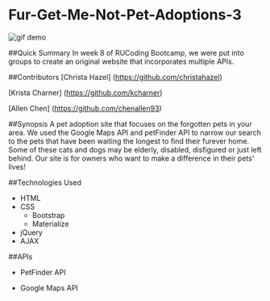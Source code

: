 # Fur-Get-Me-Not-Pet-Adoptions-3

<!-- a Title, Quick Summary, Contributors list with links to their githubs (your group members - as long as they contributed), Heroku Link, gif(s) of your app being used,Guest Username/Password (if applicable), Synopsis, Technologies used, Feature and API list -->

![gif demo](http://g.recordit.co/c91w8aYlOz.gif)

<!-- ![Awesome cat gif](http://media.giphy.com/media/7z2oyDXIMEs8w/giphy.gif) -->

##Quick Summary
In week 8 of RUCoding Bootcamp, we were put into groups to create an original website that incorporates multiple APIs. 

##Contributors
[Christa Hazel]
(https://github.com/christahazel)

[Krista Charner]
(https://github.com/kcharner)

[Allen Chen]
(https://github.com/chenallen93)

##Synopsis
A pet adoption site that focuses on the forgotten pets in your area. We used the Google Maps API and petFinder API to narrow our search to the pets that have been waiting the longest to find their furever home. Some of these cats and dogs may be elderly, disabled, disfigured or just left behind. Our site is for owners who want to make a difference in their pets' lives! 

##Technologies Used
- HTML
- CSS
  - Bootstrap
  - Materialize
- jQuery
- AJAX


##APIs
- PetFinder API

- Google Maps API


